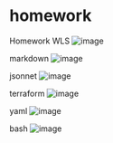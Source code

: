 # homework
Homework
WLS
![image](https://user-images.githubusercontent.com/78625356/154867076-ee453109-5913-4d55-ae2c-142d109c970c.png)

markdown
![image](https://user-images.githubusercontent.com/78625356/154867066-39ab7071-c1f1-4e63-beb5-f0b38a61b182.png)

jsonnet
![image](https://user-images.githubusercontent.com/78625356/154867403-0a7b994b-bf4a-4123-a612-72b4be571627.png)

terraform
![image](https://user-images.githubusercontent.com/78625356/154867169-a85e313a-e8f2-4e3f-b6a0-699d3fad32db.png)

yaml
![image](https://user-images.githubusercontent.com/78625356/154867444-a5ae4959-100a-4696-ab63-72f023d5041e.png)

bash
![image](https://user-images.githubusercontent.com/78625356/154867244-aedf023f-7024-4659-89db-9a670f53c363.png)
